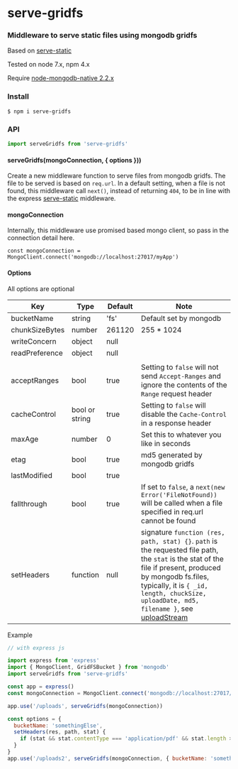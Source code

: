 # serve-gridfs 

### Middleware to serve static files using mongodb gridfs


Based on [serve-static](https://github.com/expressjs/serve-static)



Tested on node 7.x, npm 4.x

Require [node-mongodb-native 2.2.x](https://github.com/mongodb/node-mongodb-native)

### Install
```shell
$ npm i serve-gridfs
```

### API

```js
import serveGridfs from 'serve-gridfs'

```
#### serveGridfs(mongoConnection, { options }))
Create a new middleware function to serve files from mongodb gridfs. The file to be served is based on `req.url`. In a default setting, when a file is not found, this middleware call `next()`, instead of returning `404`, to be in line with the express [serve-static](https://github.com/expressjs/serve-static) middleware. 

#### mongoConnection

Internally, this middleware use promised based mongo client, so pass in the connection detail here.

`const mongoConnection = MongoClient.connect('mongodb://localhost:27017/myApp')`

#### Options

All options are optional

|Key | Type | Default  | Note
|--- | --- | --- | --- |
|bucketName | string | 'fs' | Default set by mongodb
|chunkSizeBytes | number | 261120 | 255 * 1024
|writeConcern | object | null ||
|readPreference | object | null ||
|||||
|acceptRanges | bool | true | Setting to `false` will not send `Accept-Ranges` and ignore the contents of the `Range` request header
|cacheControl | bool or string | true | Setting to `false` will disable the `Cache-Control` in a response header
|maxAge | number | 0 | Set this to whatever you like in seconds
|etag | bool | true | md5 generated by mongodb gridfs
|lastModified | bool | true | 
|fallthrough | bool | true | If set to `false`, a `next(new Error('FileNotFound))` will be called when a file specified in req.url cannot be found
|setHeaders | function | null | signature `function (res, path, stat) {}`. `path` is the requested file path, the `stat` is the stat of the file if present, produced by mongodb fs.files, typically, it is `{ _id, length, chuckSize, uploadDate, md5, filename }`, see [uploadStream](http://mongodb.github.io/node-mongodb-native/2.2/api/GridFSBucket.html#openUploadStream)


Example

```js
// with express js

import express from 'express'
import { MongoClient, GridFSBucket } from 'mongodb'
import serveGridfs from 'serve-gridfs'

const app = express()
const mongoConnection = MongoClient.connect('mongodb://localhost:27017/myApp')

app.use('/uploads', serveGridfs(mongoConnection))

const options = {
  bucketName: 'somethingElse',
  setHeaders(res, path, stat) {
    if (stat && stat.contentType === 'application/pdf' && stat.length > 102400000) res.setHeader('Content-Disposition', 'attachment; filename = ' + path)
  }
}
app.use('/uploads2', serveGridfs(mongoConnection, { bucketName: 'somethingElse' }))

```

